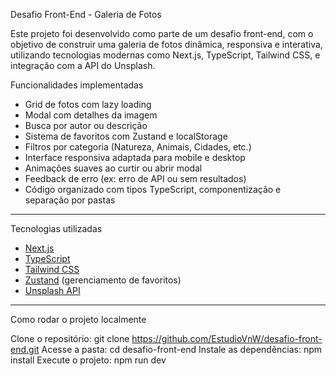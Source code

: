 Desafio Front-End - Galeria de Fotos

Este projeto foi desenvolvido como parte de um desafio front-end, com o objetivo de construir uma galeria de fotos dinâmica, responsiva e interativa, utilizando tecnologias modernas como Next.js, TypeScript, Tailwind CSS, e integração com a API do Unsplash.

Funcionalidades implementadas

- Grid de fotos com lazy loading
- Modal com detalhes da imagem
- Busca por autor ou descrição
- Sistema de favoritos com Zustand e localStorage
- Filtros por categoria (Natureza, Animais, Cidades, etc.)
- Interface responsiva adaptada para mobile e desktop
- Animações suaves ao curtir ou abrir modal
- Feedback de erro (ex: erro de API ou sem resultados)
- Código organizado com tipos TypeScript, componentização e separação por pastas

---

Tecnologias utilizadas

- [Next.js](https://nextjs.org/)
- [TypeScript](https://www.typescriptlang.org/)
- [Tailwind CSS](https://tailwindcss.com/)
- [Zustand](https://github.com/pmndrs/zustand) (gerenciamento de favoritos)
- [Unsplash API](https://unsplash.com/developers)

---

Como rodar o projeto localmente

Clone o repositório:
git clone https://github.com/EstudioVnW/desafio-front-end.git
Acesse a pasta:
cd desafio-front-end
Instale as dependências:
npm install
Execute o projeto:
npm run dev
